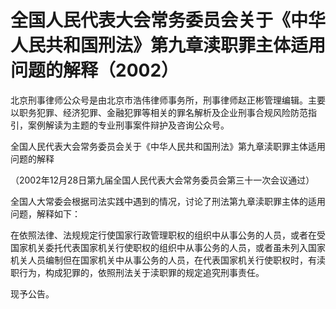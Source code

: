 # 全国人民代表大会常务委员会关于《中华人民共和国刑法》第九章渎职罪主体适用问题的解释（2002）


北京刑事律师公众号是由北京市浩伟律师事务所，刑事律师赵正彬管理编辑。主要以职务犯罪、经济犯罪、金融犯罪等相关的罪名解析及企业刑事合规风险防范指引，案例解读为主题的专业刑事案件辩护及咨询公众号。

全国人民代表大会常务委员会关于《中华人民共和国刑法》第九章渎职罪主体适用问题的解释

（2002年12月28日第九届全国人民代表大会常务委员会第三十一次会议通过）

全国人大常委会根据司法实践中遇到的情况，讨论了刑法第九章渎职罪主体的适用问题，解释如下：


在依照法律、法规规定行使国家行政管理职权的组织中从事公务的人员，或者在受国家机关委托代表国家机关行使职权的组织中从事公务的人员，或者虽未列入国家机关人员编制但在国家机关中从事公务的人员，在代表国家机关行使职权时，有渎职行为，构成犯罪的，依照刑法关于渎职罪的规定追究刑事责任。

现予公告。
